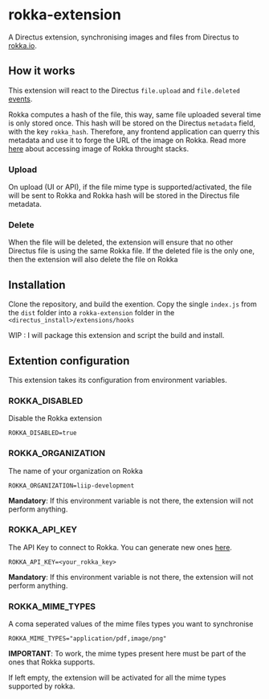 # rokka-extension

A Directus extension, synchronising images and files from Directus to [rokka.io](https://rokka.io/).

## How it works
This extension will react to the Directus `file.upload` and `file.deleted` [events](https://docs.directus.io/extensions/hooks/#action-events).

Rokka computes a hash of the file, this way, same file uploaded several time is only stored once. This hash will be stored on the Directus `metadata` field, with the key `rokka_hash`. Therefore, any frontend application can querry this metadata and use it to forge the URL of the image on Rokka. Read more [here](https://rokka.io/documentation/guides/best-practices-for-stack-configurations.html) about accessing image of Rokka throught stacks.

### Upload
On upload (UI or API), if the file mime type is supported/activated, the file will be sent to Rokka and Rokka hash will be stored in the Directus file metadata.

### Delete
When the file will be deleted, the extension will ensure that no other Directus file is using the same Rokka file. If the deleted file is the only one, then the extension will also delete the file on Rokka

## Installation
Clone the repository, and build the exention. Copy the single `index.js` from the `dist` folder into a `rokka-extension` folder in the `<directus_install>/extensions/hooks`

WIP : I will package this extension and script the build and install.

## Extention configuration
This extension takes its configuration from environment variables.

### ROKKA_DISABLED
Disable the Rokka extension

```
ROKKA_DISABLED=true
```

### ROKKA_ORGANIZATION
The name of your organization on Rokka

```
ROKKA_ORGANIZATION=liip-development
```

**Mandatory**: If this environment variable is not there, the extension will not perform anything.

### ROKKA_API_KEY
The API Key to connect to Rokka. You can generate new ones [here](https://rokka.io/dashboard/#/apikeys).

```
ROKKA_API_KEY=<your_rokka_key>
```
**Mandatory**: If this environment variable is not there, the extension will not perform anything.

### ROKKA_MIME_TYPES
A coma seperated values of the mime files types you want to synchronise

```
ROKKA_MIME_TYPES="application/pdf,image/png"
```

**IMPORTANT**: To work, the mime types present here must be part of the ones that Rokka supports.

If left empty, the extension will be activated for all the mime types supported by rokka.
